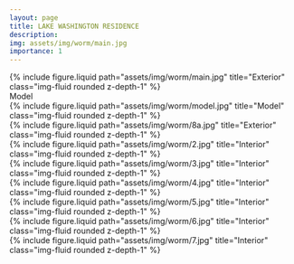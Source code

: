 ```yaml
---
layout: page
title: LAKE WASHINGTON RESIDENCE
description:
img: assets/img/worm/main.jpg
importance: 1
---
```


<div class="row">
    <div class="col-sm mt-3 mt-md-0">
        {% include figure.liquid path="assets/img/worm/main.jpg" title="Exterior" class="img-fluid rounded z-depth-1" %}
    </div>
</div>
<div class="caption">
    Model
</div>

<div class="row">
  <div class="col-sm mt-3 mt-md-0">
      {% include figure.liquid path="assets/img/worm/model.jpg" title="Model" class="img-fluid rounded z-depth-1" %}
  </div>
    <div class="col-sm mt-3 mt-md-0">
        {% include figure.liquid path="assets/img/worm/8a.jpg" title="Exterior" class="img-fluid rounded z-depth-1" %}
    </div>
</div>

<div class="row">
    <div class="col-sm mt-3 mt-md-0">
        {% include figure.liquid path="assets/img/worm/2.jpg" title="Interior" class="img-fluid rounded z-depth-1" %}
    </div>
    <div class="col-sm mt-3 mt-md-0">
        {% include figure.liquid path="assets/img/worm/3.jpg" title="Interior" class="img-fluid rounded z-depth-1" %}
    </div>
</div>

<div class="row">
    <div class="col-sm mt-3 mt-md-0">
        {% include figure.liquid path="assets/img/worm/4.jpg" title="Interior" class="img-fluid rounded z-depth-1" %}
    </div>
    <div class="col-sm mt-3 mt-md-0">
        {% include figure.liquid path="assets/img/worm/5.jpg" title="Interior" class="img-fluid rounded z-depth-1" %}
    </div>
</div>

<div class="row">
    <div class="col-sm mt-3 mt-md-0">
        {% include figure.liquid path="assets/img/worm/6.jpg" title="Interior" class="img-fluid rounded z-depth-1" %}
    </div>
    <div class="col-sm mt-3 mt-md-0">
        {% include figure.liquid path="assets/img/worm/7.jpg" title="Interior" class="img-fluid rounded z-depth-1" %}
    </div>
</div>
